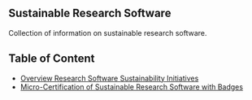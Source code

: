 ## Sustainable Research Software

Collection of information on sustainable research software.

## Table of Content
- [Overview Research Software Sustainability Initiatives](overview.md)
- [Micro-Certification of Sustainable Research Software with Badges](https://github.com/amarcic/SustainableResearchSoftware/blob/main/micro-certification%20of%20sustainable%20research%20software%20with%20badges)
